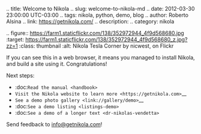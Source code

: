 .. title: Welcome to Nikola
.. slug: welcome-to-nikola-md
.. date: 2012-03-30 23:00:00 UTC-03:00
.. tags: nikola, python, demo, blog
.. author: Roberto Alsina
.. link: https://getnikola.com/
.. description:
.. category: nikola

.. figure:: https://farm1.staticflickr.com/138/352972944_4f9d568680.jpg
   :target: https://farm1.staticflickr.com/138/352972944_4f9d568680_z.jpg?zz=1
   :class: thumbnail
   :alt: Nikola Tesla Corner by nicwest, on Flickr

If you can see this in a web browser, it means you managed to install Nikola,
and build a site using it. Congratulations!

Next steps:

* :doc:`Read the manual <handbook>`
* `Visit the Nikola website to learn more <https://getnikola.com>`__
* `See a demo photo gallery <link://gallery/demo>`__
* :doc:`See a demo listing <listings-demo>`
* :doc:`See a demo of a longer text <dr-nikolas-vendetta>`

Send feedback to info@getnikola.com!
